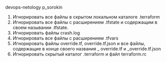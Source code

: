 devops-netology p_sorokin

1. Игнорировать все файлы в скрытом локальном каталоге .terraform
2. Игнорировать все файлы с расширением .tfstate и содержащим в своем назывании .tfstate.
3. Игнорировать файлы crash.log
4. Игнорировать все файлы с расширением .tfvars
5. Игнорировать файлы override.tf, override.tf.json и все файлы, содержащие в конце своего названия _ override.tf и _override.tf.json
6. Игнорировать скрытый каталог .terraform и файл terraform.rc 
